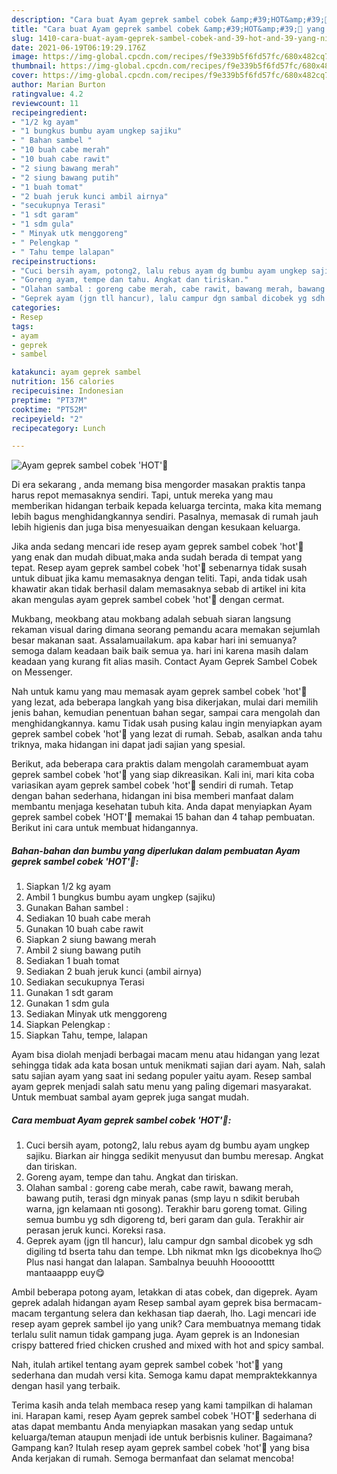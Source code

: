 ```yaml
---
description: "Cara buat Ayam geprek sambel cobek &amp;#39;HOT&amp;#39;👅 yang nikmat dan Mudah Dibuat"
title: "Cara buat Ayam geprek sambel cobek &amp;#39;HOT&amp;#39;👅 yang nikmat dan Mudah Dibuat"
slug: 1410-cara-buat-ayam-geprek-sambel-cobek-and-39-hot-and-39-yang-nikmat-dan-mudah-dibuat
date: 2021-06-19T06:19:29.176Z
image: https://img-global.cpcdn.com/recipes/f9e339b5f6fd57fc/680x482cq70/ayam-geprek-sambel-cobek-hot👅-foto-resep-utama.jpg
thumbnail: https://img-global.cpcdn.com/recipes/f9e339b5f6fd57fc/680x482cq70/ayam-geprek-sambel-cobek-hot👅-foto-resep-utama.jpg
cover: https://img-global.cpcdn.com/recipes/f9e339b5f6fd57fc/680x482cq70/ayam-geprek-sambel-cobek-hot👅-foto-resep-utama.jpg
author: Marian Burton
ratingvalue: 4.2
reviewcount: 11
recipeingredient:
- "1/2 kg ayam"
- "1 bungkus bumbu ayam ungkep sajiku"
- " Bahan sambel "
- "10 buah cabe merah"
- "10 buah cabe rawit"
- "2 siung bawang merah"
- "2 siung bawang putih"
- "1 buah tomat"
- "2 buah jeruk kunci ambil airnya"
- "secukupnya Terasi"
- "1 sdt garam"
- "1 sdm gula"
- " Minyak utk menggoreng"
- " Pelengkap "
- " Tahu tempe lalapan"
recipeinstructions:
- "Cuci bersih ayam, potong2, lalu rebus ayam dg bumbu ayam ungkep sajiku. Biarkan air hingga sedikit menyusut dan bumbu meresap. Angkat dan tiriskan."
- "Goreng ayam, tempe dan tahu. Angkat dan tiriskan."
- "Olahan sambal : goreng cabe merah, cabe rawit, bawang merah, bawang putih, terasi dgn minyak panas (smp layu n sdikit berubah warna, jgn kelamaan nti gosong). Terakhir baru goreng tomat. Giling semua bumbu yg sdh digoreng td, beri garam dan gula. Terakhir air perasan jeruk kunci. Koreksi rasa."
- "Geprek ayam (jgn tll hancur), lalu campur dgn sambal dicobek yg sdh digiling td bserta tahu dan tempe. Lbh nikmat mkn lgs dicobeknya lho😉 Plus nasi hangat dan lalapan. Sambalnya beuuhh Hoooootttt mantaaappp euy😋"
categories:
- Resep
tags:
- ayam
- geprek
- sambel

katakunci: ayam geprek sambel 
nutrition: 156 calories
recipecuisine: Indonesian
preptime: "PT37M"
cooktime: "PT52M"
recipeyield: "2"
recipecategory: Lunch

---
```



![Ayam geprek sambel cobek &#39;HOT&#39;👅](https://img-global.cpcdn.com/recipes/f9e339b5f6fd57fc/680x482cq70/ayam-geprek-sambel-cobek-hot👅-foto-resep-utama.jpg)

Di era  sekarang , anda memang bisa mengorder masakan praktis tanpa harus repot memasaknya sendiri. Tapi, untuk mereka yang mau memberikan hidangan terbaik kepada keluarga tercinta, maka kita memang lebih bagus menghidangkannya sendiri. Pasalnya, memasak di rumah jauh lebih higienis dan juga bisa menyesuaikan dengan kesukaan keluarga.

Jika anda sedang mencari ide resep ayam geprek sambel cobek &#39;hot&#39;👅 yang enak dan mudah dibuat,maka anda sudah berada di tempat yang tepat. Resep ayam geprek sambel cobek &#39;hot&#39;👅  sebenarnya tidak susah untuk dibuat jika kamu memasaknya dengan teliti. Tapi, anda tidak usah khawatir akan tidak berhasil dalam memasaknya 
sebab di artikel ini kita akan mengulas ayam geprek sambel cobek &#39;hot&#39;👅 dengan cermat.  

Mukbang, meokbang atau mokbang adalah sebuah siaran langsung rekaman visual daring dimana seorang pemandu acara memakan sejumlah besar makanan saat. Assalamuailakum. apa kabar hari ini semuanya?semoga dalam keadaan baik baik semua ya. hari ini karena masih dalam keadaan yang kurang fit alias masih. Contact Ayam Geprek Sambel Cobek on Messenger.

Nah untuk kamu yang mau memasak ayam geprek sambel cobek &#39;hot&#39;👅 yang lezat, ada beberapa langkah yang bisa dikerjakan, mulai dari memilih jenis bahan, kemudian penentuan bahan segar, sampai cara mengolah dan menghidangkannya. kamu Tidak usah pusing kalau ingin menyiapkan ayam geprek sambel cobek &#39;hot&#39;👅 yang lezat di rumah. Sebab, asalkan anda  tahu triknya, maka hidangan ini dapat jadi sajian yang spesial.

Berikut, ada beberapa cara praktis  dalam mengolah caramembuat ayam geprek sambel cobek &#39;hot&#39;👅 yang siap dikreasikan. Kali ini, mari kita coba variasikan ayam geprek sambel cobek &#39;hot&#39;👅 sendiri di rumah. Tetap dengan bahan sederhana, hidangan ini bisa memberi manfaat dalam membantu menjaga kesehatan tubuh kita. Anda dapat menyiapkan Ayam geprek sambel cobek &#39;HOT&#39;👅 memakai 15 bahan dan 4 tahap pembuatan. Berikut ini cara untuk membuat hidangannya.

<!--inarticleads1-->

##### Bahan-bahan dan bumbu yang diperlukan dalam pembuatan Ayam geprek sambel cobek &#39;HOT&#39;👅:

1. Siapkan 1/2 kg ayam
1. Ambil 1 bungkus bumbu ayam ungkep (sajiku)
1. Gunakan  Bahan sambel :
1. Sediakan 10 buah cabe merah
1. Gunakan 10 buah cabe rawit
1. Siapkan 2 siung bawang merah
1. Ambil 2 siung bawang putih
1. Sediakan 1 buah tomat
1. Sediakan 2 buah jeruk kunci (ambil airnya)
1. Sediakan secukupnya Terasi
1. Gunakan 1 sdt garam
1. Gunakan 1 sdm gula
1. Sediakan  Minyak utk menggoreng
1. Siapkan  Pelengkap :
1. Siapkan  Tahu, tempe, lalapan


Ayam bisa diolah menjadi berbagai macam menu atau hidangan yang lezat sehingga tidak ada kata bosan untuk menikmati sajian dari ayam. Nah, salah satu sajian ayam yang saat ini sedang populer yaitu ayam. Resep sambal ayam geprek menjadi salah satu menu yang paling digemari masyarakat. Untuk membuat sambal ayam geprek juga sangat mudah. 

<!--inarticleads2-->

##### Cara membuat Ayam geprek sambel cobek &#39;HOT&#39;👅:

1. Cuci bersih ayam, potong2, lalu rebus ayam dg bumbu ayam ungkep sajiku. Biarkan air hingga sedikit menyusut dan bumbu meresap. Angkat dan tiriskan.
1. Goreng ayam, tempe dan tahu. Angkat dan tiriskan.
1. Olahan sambal : goreng cabe merah, cabe rawit, bawang merah, bawang putih, terasi dgn minyak panas (smp layu n sdikit berubah warna, jgn kelamaan nti gosong). Terakhir baru goreng tomat. Giling semua bumbu yg sdh digoreng td, beri garam dan gula. Terakhir air perasan jeruk kunci. Koreksi rasa.
1. Geprek ayam (jgn tll hancur), lalu campur dgn sambal dicobek yg sdh digiling td bserta tahu dan tempe. Lbh nikmat mkn lgs dicobeknya lho😉 Plus nasi hangat dan lalapan. Sambalnya beuuhh Hoooootttt mantaaappp euy😋


Ambil beberapa potong ayam, letakkan di atas cobek, dan digeprek. Ayam geprek adalah hidangan ayam Resep sambal ayam geprek bisa bermacam-macam tergantung selera dan kekhasan tiap daerah, lho. Lagi mencari ide resep ayam geprek sambel ijo yang unik? Cara membuatnya memang tidak terlalu sulit namun tidak gampang juga. Ayam geprek is an Indonesian crispy battered fried chicken crushed and mixed with hot and spicy sambal. 

Nah, itulah artikel tentang  ayam geprek sambel cobek &#39;hot&#39;👅  yang sederhana dan mudah versi kita. Semoga kamu dapat mempraktekkannya dengan hasil yang terbaik. 

Terima kasih anda telah membaca resep yang kami tampilkan di halaman ini. Harapan kami, resep  Ayam geprek sambel cobek &#39;HOT&#39;👅 sederhana di atas dapat membantu Anda menyiapkan masakan yang sedap untuk keluarga/teman ataupun menjadi ide untuk berbisnis kuliner. Bagaimana? Gampang kan? Itulah resep ayam geprek sambel cobek &#39;hot&#39;👅 yang bisa Anda kerjakan di rumah. Semoga bermanfaat dan selamat mencoba!

